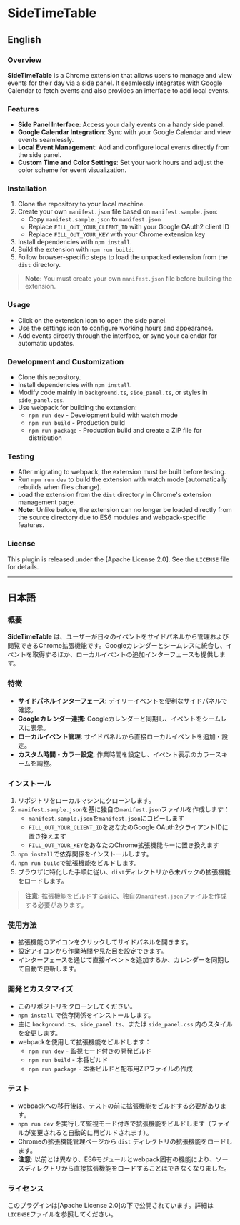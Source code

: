 # SideTimeTable

## English

### Overview
**SideTimeTable** is a Chrome extension that allows users to manage and view events for their day via a side panel. It seamlessly integrates with Google Calendar to fetch events and also provides an interface to add local events.

### Features
- **Side Panel Interface**: Access your daily events on a handy side panel.
- **Google Calendar Integration**: Sync with your Google Calendar and view events seamlessly.
- **Local Event Management**: Add and configure local events directly from the side panel.
- **Custom Time and Color Settings**: Set your work hours and adjust the color scheme for event visualization.

### Installation
1. Clone the repository to your local machine.
2. Create your own `manifest.json` file based on `manifest.sample.json`:
   - Copy `manifest.sample.json` to `manifest.json`
   - Replace `FILL_OUT_YOUR_CLIENT_ID` with your Google OAuth2 client ID
   - Replace `FILL_OUT_YOUR_KEY` with your Chrome extension key
3. Install dependencies with `npm install`.
4. Build the extension with `npm run build`.
5. Follow browser-specific steps to load the unpacked extension from the `dist` directory.

> **Note:** You must create your own `manifest.json` file before building the extension.

### Usage
- Click on the extension icon to open the side panel.
- Use the settings icon to configure working hours and appearance.
- Add events directly through the interface, or sync your calendar for automatic updates.

### Development and Customization
- Clone this repository.
- Install dependencies with `npm install`.
- Modify code mainly in `background.ts`, `side_panel.ts`, or styles in `side_panel.css`.
- Use webpack for building the extension:
  - `npm run dev` - Development build with watch mode
  - `npm run build` - Production build
  - `npm run package` - Production build and create a ZIP file for distribution

### Testing
- After migrating to webpack, the extension must be built before testing.
- Run `npm run dev` to build the extension with watch mode (automatically rebuilds when files change).
- Load the extension from the `dist` directory in Chrome's extension management page.
- **Note:** Unlike before, the extension can no longer be loaded directly from the source directory due to ES6 modules and webpack-specific features.

### License
This plugin is released under the [Apache License 2.0]. See the `LICENSE` file for details.

---

## 日本語

### 概要
**SideTimeTable** は、ユーザーが日々のイベントをサイドパネルから管理および閲覧できるChrome拡張機能です。Googleカレンダーとシームレスに統合し、イベントを取得するほか、ローカルイベントの追加インターフェースも提供します。

### 特徴
- **サイドパネルインターフェース**: デイリーイベントを便利なサイドパネルで確認。
- **Googleカレンダー連携**: Googleカレンダーと同期し、イベントをシームレスに表示。
- **ローカルイベント管理**: サイドパネルから直接ローカルイベントを追加・設定。
- **カスタム時間・カラー設定**: 作業時間を設定し、イベント表示のカラースキームを調整。

### インストール
1. リポジトリをローカルマシンにクローンします。
2. `manifest.sample.json`を基に独自の`manifest.json`ファイルを作成します：
   - `manifest.sample.json`を`manifest.json`にコピーします
   - `FILL_OUT_YOUR_CLIENT_ID`をあなたのGoogle OAuth2クライアントIDに置き換えます
   - `FILL_OUT_YOUR_KEY`をあなたのChrome拡張機能キーに置き換えます
3. `npm install`で依存関係をインストールします。
4. `npm run build`で拡張機能をビルドします。
5. ブラウザに特化した手順に従い、`dist`ディレクトリから未パックの拡張機能をロードします。

> **注意:** 拡張機能をビルドする前に、独自の`manifest.json`ファイルを作成する必要があります。

### 使用方法
- 拡張機能のアイコンをクリックしてサイドパネルを開きます。
- 設定アイコンから作業時間や見た目を設定できます。
- インターフェースを通じて直接イベントを追加するか、カレンダーを同期して自動で更新します。

### 開発とカスタマイズ
- このリポジトリをクローンしてください。
- `npm install` で依存関係をインストールします。
- 主に `background.ts`、`side_panel.ts`、または `side_panel.css` 内のスタイルを変更します。
- webpackを使用して拡張機能をビルドします：
  - `npm run dev` - 監視モード付きの開発ビルド
  - `npm run build` - 本番ビルド
  - `npm run package` - 本番ビルドと配布用ZIPファイルの作成

### テスト
- webpackへの移行後は、テストの前に拡張機能をビルドする必要があります。
- `npm run dev` を実行して監視モード付きで拡張機能をビルドします（ファイルが変更されると自動的に再ビルドされます）。
- Chromeの拡張機能管理ページから `dist` ディレクトリの拡張機能をロードします。
- **注意:** 以前とは異なり、ES6モジュールとwebpack固有の機能により、ソースディレクトリから直接拡張機能をロードすることはできなくなりました。

### ライセンス
このプラグインは[Apache License 2.0]の下で公開されています。詳細は`LICENSE`ファイルを参照してください。
